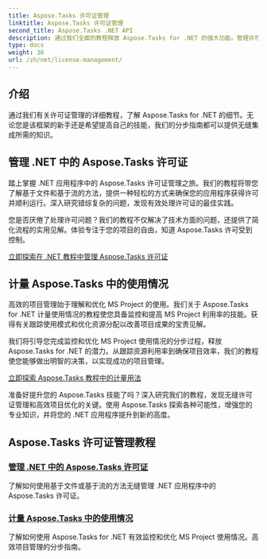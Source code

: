 ```yaml
---
title: Aspose.Tasks 许可证管理
linktitle: Aspose.Tasks 许可证管理
second_title: Aspose.Tasks .NET API
description: 通过我们全面的教程释放 Aspose.Tasks for .NET 的强大功能。管理许可证并优化 MS Project 使用，以实现高效的项目管理。
type: docs
weight: 36
url: /zh/net/license-management/
---
```


## 介绍

通过我们有关许可证管理的详细教程，了解 Aspose.Tasks for .NET 的细节。无论您是该框架的新手还是希望提高自己的技能，我们的分步指南都可以提供无缝集成所需的知识。

## 管理 .NET 中的 Aspose.Tasks 许可证

踏上掌握 .NET 应用程序中的 Aspose.Tasks 许可证管理之旅。我们的教程将带您了解基于文件和基于流的方法，提供一种轻松的方式来确保您的应用程序获得许可并顺利运行。深入研究错综复杂的问题，发现有效处理许可证的最佳实践。

您是否厌倦了处理许可问题？我们的教程不仅解决了技术方面的问题，还提供了简化流程的实用见解。体验专注于您的项目的自由，知道 Aspose.Tasks 许可受到控制。

[立即探索在 .NET 教程中管理 Aspose.Tasks 许可证](./managing-license/)

## 计量 Aspose.Tasks 中的使用情况

高效的项目管理始于理解和优化 MS Project 的使用。我们关于 Aspose.Tasks for .NET 计量使用情况的教程使您具备监控和提高 MS Project 利用率的技能。获得有关跟踪使用模式和优化资源分配以改善项目成果的宝贵见解。

我们将引导您完成监控和优化 MS Project 使用情况的分步过程，释放 Aspose.Tasks for .NET 的潜力。从跟踪资源利用率到确保项目效率，我们的教程使您能够做出明智的决策，以实现成功的项目管理。

[立即探索 Aspose.Tasks 教程中的计量用法](./metering-usage/)

准备好提升您的 Aspose.Tasks 技能了吗？深入研究我们的教程，发现无缝许可证管理和高效项目优化的关键。使用 Aspose.Tasks 探索各种可能性，增强您的专业知识，并将您的 .NET 应用程序提升到新的高度。

## Aspose.Tasks 许可证管理教程
### [管理 .NET 中的 Aspose.Tasks 许可证](./managing-license/)
了解如何使用基于文件或基于流的方法无缝管理 .NET 应用程序中的 Aspose.Tasks 许可证。
### [计量 Aspose.Tasks 中的使用情况](./metering-usage/)
了解如何使用 Aspose.Tasks for .NET 有效监控和优化 MS Project 使用情况。高效项目管理的分步指南。